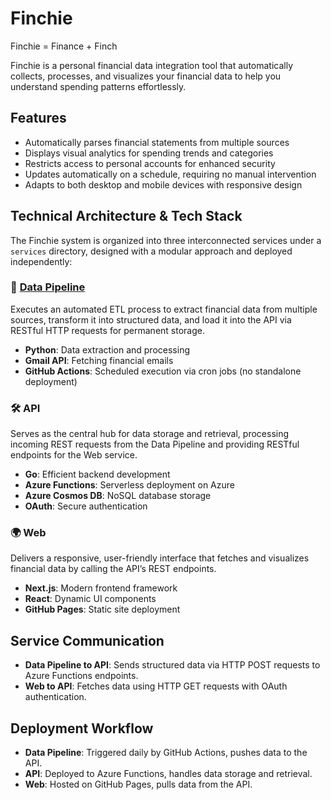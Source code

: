# Finchie

Finchie = Finance + Finch

Finchie is a personal financial data integration tool that automatically collects, processes, and visualizes your financial data to help you understand spending patterns effortlessly.

## Features

- Automatically parses financial statements from multiple sources  
- Displays visual analytics for spending trends and categories  
- Restricts access to personal accounts for enhanced security  
- Updates automatically on a schedule, requiring no manual intervention  
- Adapts to both desktop and mobile devices with responsive design  

## Technical Architecture & Tech Stack

The Finchie system is organized into three interconnected services under a `services` directory, designed with a modular approach and deployed independently:

### 📡 [Data Pipeline](services/data-pipeline/)
Executes an automated ETL process to extract financial data from multiple sources, transform it into structured data, and load it into the API via RESTful HTTP requests for permanent storage.

- **Python**: Data extraction and processing  
- **Gmail API**: Fetching financial emails  
- **GitHub Actions**: Scheduled execution via cron jobs (no standalone deployment)  

### 🛠️ API
Serves as the central hub for data storage and retrieval, processing incoming REST requests from the Data Pipeline and providing RESTful endpoints for the Web service.

- **Go**: Efficient backend development  
- **Azure Functions**: Serverless deployment on Azure  
- **Azure Cosmos DB**: NoSQL database storage  
- **OAuth**: Secure authentication  

### 🌍 Web
Delivers a responsive, user-friendly interface that fetches and visualizes financial data by calling the API’s REST endpoints.

- **Next.js**: Modern frontend framework  
- **React**: Dynamic UI components  
- **GitHub Pages**: Static site deployment  

## Service Communication

- **Data Pipeline to API**: Sends structured data via HTTP POST requests to Azure Functions endpoints.  
- **Web to API**: Fetches data using HTTP GET requests with OAuth authentication.  

## Deployment Workflow

- **Data Pipeline**: Triggered daily by GitHub Actions, pushes data to the API.  
- **API**: Deployed to Azure Functions, handles data storage and retrieval.  
- **Web**: Hosted on GitHub Pages, pulls data from the API.  